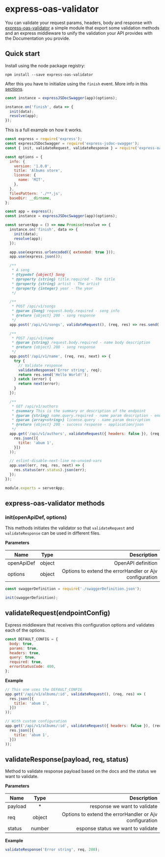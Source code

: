 # express-oas-validator

You can validate your request params, headers, body and response with [express-oas-validator](https://github.com/BRIKEV/express-oas-validator) a simple module that export some validation methods and an express middleware to unify the validation your API provides with the Documentation you provide. 

## Quick start
Install using the node package registry:

```
npm install --save express-oas-validator
```

After this you have to initialize using the `finish` event. More info in this [sections](eventEmitter.md).

```js
const instance = expressJSDocSwagger(app)(options);

instance.on('finish', data => {
  init(data);
  resolve(app);
});
```

This is a full example on how it works.

```js
const express = require('express');
const expressJSDocSwagger = require('express-jsdoc-swagger');
const { init, validateRequest, validateResponse } = require('express-oas-validator');

const options = {
  info: {
    version: '1.0.0',
    title: 'Albums store',
    license: {
      name: 'MIT',
    },
  },
  filesPattern: './**.js',
  baseDir: __dirname,
};

const app = express();
const instance = expressJSDocSwagger(app)(options);

const serverApp = () => new Promise(resolve => {
  instance.on('finish', data => {
    init(data);
    resolve(app);
  });

  app.use(express.urlencoded({ extended: true }));
  app.use(express.json());

  /**
   * A song
   * @typedef {object} Song
   * @property {string} title.required - The title
   * @property {string} artist - The artist
   * @property {integer} year - The year
   */

  /**
   * POST /api/v1/songs
   * @param {Song} request.body.required - song info
   * @return {object} 200 - song response
   */
  app.post('/api/v1/songs', validateRequest(), (req, res) => res.send('You save a song!'));

  /**
   * POST /api/v1/name
   * @param {string} request.body.required - name body description
   * @return {object} 200 - song response
   */
  app.post('/api/v1/name', (req, res, next) => {
    try {
      // Validate response
      validateResponse('Error string', req);
      return res.send('Hello World!');
    } catch (error) {
      return next(error);
    }
  });

  /**
   * GET /api/v1/authors
   * @summary This is the summary or description of the endpoint
   * @param {string} name.query.required - name param description - enum:type1,type2
   * @param {array<string>} license.query - name param description
   * @return {object} 200 - success response - application/json
   */
  app.get('/api/v1/authors', validateRequest({ headers: false }), (req, res) => (
    res.json([{
      title: 'abum 1',
    }])
  ));

  // eslint-disable-next-line no-unused-vars
  app.use((err, req, res, next) => {
    res.status(err.status).json(err);
  });
});

module.exports = serverApp;
```

## express-oas-validator methods

### init(openApiDef, options)

This methods initiates the validator so that `validateRequest` and `validateResponse` can be used in different files.

**Parameters**

| Name        | Type   | Description        |
| ------------|:------:| ------------------:|
| openApiDef  | object | OpenAPI definition |
| options     | object | Options to extend the errorHandler or Ajv configuration |

```js
const swaggerDefinition = require('./swaggerDefinition.json');

init(swaggerDefinition);
```


## validateRequest(endpointConfig)


Express middleware that receives this configuration options and validates each of the options.

```js
const DEFAULT_CONFIG = {
  body: true,
  params: true,
  headers: true,
  query: true,
  required: true,
  errorStatusCode: 400,
};
```

**Example**

```js
// This one uses the DEFAULT_CONFIG
app.get('/api/v1/albums/:id', validateRequest(), (req, res) => (
  res.json([{
    title: 'abum 1',
  }])
));

// With custom configuration
app.get('/api/v1/albums/:id', validateRequest({ headers: false }), (req, res) => (
  res.json([{
    title: 'abum 1',
  }])
));
```

## validateResponse(payload, req, status)

Method to validate response payload based on the docs and the status we want to validate.

**Parameters**

| Name        | Type   | Description        |
| ------------|:------:| ------------------:|
| payload     | *      | response we want to validate |
| req         | object | Options to extend the errorHandler or Ajv configuration |
| status      | number | esponse status we want to validate |


**Example**

```js
validateResponse('Error string', req, 200);
```

